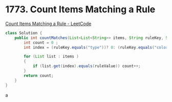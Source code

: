 # **1773. Count Items Matching a Rule**

[Count Items Matching a Rule - LeetCode](https://leetcode.com/problems/count-items-matching-a-rule/)

```java
class Solution {
    public int countMatches(List<List<String>> items, String ruleKey, String ruleValue) {
        int count = 0 ;
        int index = (ruleKey.equals("type"))? 0: (ruleKey.equals("color"))? 1 : 2;

        for (List list : items )
        {
            if (list.get(index).equals(ruleValue)) count++;
        }
        return count;
    }
}
```

a
